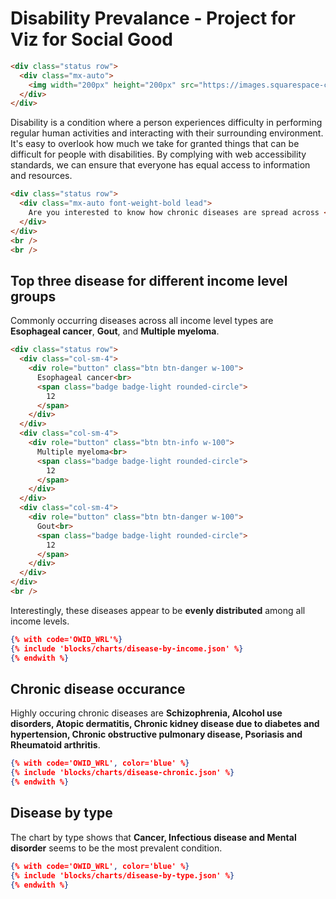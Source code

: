 # Disability Prevalance - Project for Viz for Social Good

```html markup
<div class="status row">
  <div class="mx-auto">
    <img width="200px" height="200px" src="https://images.squarespace-cdn.com/content/v1/58963a29f7e0abb58bd6176b/ad7f7e80-5980-416d-9854-86901e9c7c6a/Negative+1.+Square+Logo+.png?format=1500w" alt="viz for social good logo">
  </div>
</div>
```

Disability is a condition where a person experiences difficulty in performing regular human activities and interacting with their surrounding environment. It's easy to overlook how much we take for granted things that can be difficult for people with disabilities. By complying with web accessibility standards, we can ensure that everyone has equal access to information and resources. 

```html markup
<div class="status row">
  <div class="mx-auto font-weight-bold lead">
    Are you interested to know how chronic diseases are spread across <br /> income levels, age groups, and regions? 
  </div>
</div>
<br />
<br />
```

##  Top three disease for different income level groups

Commonly occurring diseases across all income level types are **Esophageal cancer**, **Gout**, and **Multiple myeloma**. 


```html markup
<div class="status row">
  <div class="col-sm-4">
    <div role="button" class="btn btn-danger w-100">
      Esophageal cancer<br>
      <span class="badge badge-light rounded-circle">
        12
      </span>
    </div>
  </div>
  <div class="col-sm-4">
    <div role="button" class="btn btn-info w-100">
      Multiple myeloma<br>
      <span class="badge badge-light rounded-circle">
        12
      </span>
    </div>
  </div>
  <div class="col-sm-4">
    <div role="button" class="btn btn-danger w-100">
      Gout<br>
      <span class="badge badge-light rounded-circle">
        12
      </span>
    </div>
  </div>
</div>
<br />
```
Interestingly, these diseases appear to be **evenly distributed** among all income levels.

```json chart
{% with code='OWID_WRL'%}
{% include 'blocks/charts/disease-by-income.json' %}
{% endwith %}
```

## Chronic disease occurance
Highly occuring chronic diseases are **Schizophrenia, Alcohol use disorders, Atopic dermatitis, Chronic kidney disease due to diabetes and hypertension, Chronic obstructive pulmonary disease, Psoriasis and Rheumatoid arthritis**.

```json chart
{% with code='OWID_WRL', color='blue' %}
{% include 'blocks/charts/disease-chronic.json' %}
{% endwith %}
```

## Disease by type

The chart by type shows that **Cancer, Infectious disease and Mental disorder** seems to be the most prevalent condition.

```json chart
{% with code='OWID_WRL', color='blue' %}
{% include 'blocks/charts/disease-by-type.json' %}
{% endwith %}
```